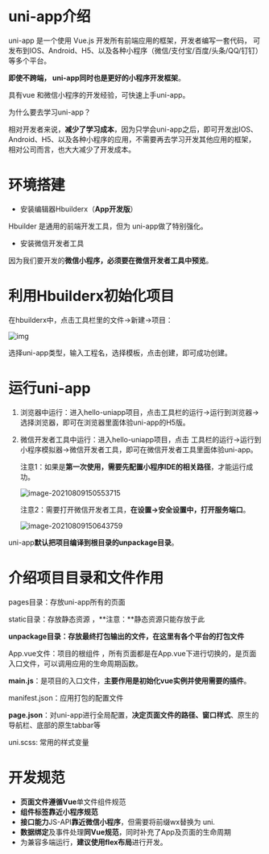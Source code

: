 # uni-app介绍

uni-app 是一个使用 Vue.js 开发所有前端应用的框架，开发者编写一套代码， 可发布到IOS、Android、H5、以及各种小程序（微信/支付宝/百度/头条/QQ/钉钉）等多个平台。

**即使不跨端， uni-app同时也是更好的小程序开发框架**。

具有vue 和微信小程序的开发经验，可快速上手uni-app。

为什么要去学习uni-app？

相对开发者来说，**减少了学习成本**，因为只学会uni-app之后，即可开发出IOS、Android、H5、以及各种小程序的应用，不需要再去学习开发其他应用的框架，相对公司而言，也大大减少了开发成本。

# 环境搭建

- 安装编辑器Hbuilderx（**App开发版**）

Hbuilder 是通用的前端开发工具，但为 uni-app做了特别强化。

- 安装微信开发者工具

因为我们要开发的**微信小程序，必须要在微信开发者工具中预览**。

# 利用Hbuilderx初始化项目

在hbuilderx中，点击工具栏里的文件->新建->项目：

![img](https://bjetxgzv.cdn.bspapp.com/VKCEYUGU-uni-app-doc/b925a1c0-4f19-11eb-97b7-0dc4655d6e68.png)

选择uni-app类型，输入工程名，选择模板，点击创建，即可成功创建。

# 运行uni-app

1. 浏览器中运行：进入hello-uniapp项目，点击工具栏的运行->运行到浏览器->选择浏览器，即可在浏览器里面体验uni-app的H5版。

2. 微信开发者工具中运行：进入hello-uniapp项目，点击 工具栏的运行->运行到小程序模拟器->微信开发者工具，即可在微信开发者工具里面体验uni-app。

   

   注意1：如果是**第一次使用，需要先配置小程序IDE的相关路径**，才能运行成功。

   ![image-20210809150553715](C:\Users\coco\AppData\Roaming\Typora\typora-user-images\image-20210809150553715.png)

   注意2：需要打开微信开发者工具，**在设置->安全设置中，打开服务端口**。

   ![image-20210809150643759](C:\Users\coco\AppData\Roaming\Typora\typora-user-images\image-20210809150643759.png)

uni-app**默认把项目编译到根目录的unpackage目录**。

# 介绍项目目录和文件作用

pages目录：存放uni-app所有的页面

static目录：存放静态资源 ，**注意：**静态资源只能存放于此

**unpackage目录：存放最终打包输出的文件，在这里有各个平台的打包文件**

App.vue文件：项目的根组件 ，所有页面都是在App.vue下进行切换的，是页面入口文件，可以调用应用的生命周期函数。

**main.js**：是项目的入口文件，**主要作用是初始化vue实例并使用需要的插件**。

manifest.json：应用打包的配置文件

**page.json**：对uni-app进行全局配置，**决定页面文件的路径、窗口样式**、原生的导航栏、底部的原生tabbar等

uni.scss: 常用的样式变量

# 开发规范

- **页面文件遵循Vue**单文件组件规范
- **组件标签靠近小程序规范**
- **接口能力**JS-API**靠近微信小程序**，但需要将前缀wx替换为 uni.
- **数据绑定**及事件处理**同Vue规范**，同时补充了App及页面的生命周期
- 为兼容多端运行，**建议使用flex布局**进行开发。

